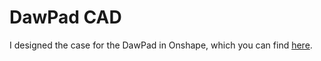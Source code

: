# DawPad CAD

I designed the case for the DawPad in Onshape, which you can find [here](https://cad.onshape.com/documents/c7175c5f1a4ca0cb72624a5c/w/6e2b9db7ac4b4769267f0874/e/2397240a351e4ca483ae7554?renderMode=0&uiState=67bdc28b9c552b495ee51c69).
